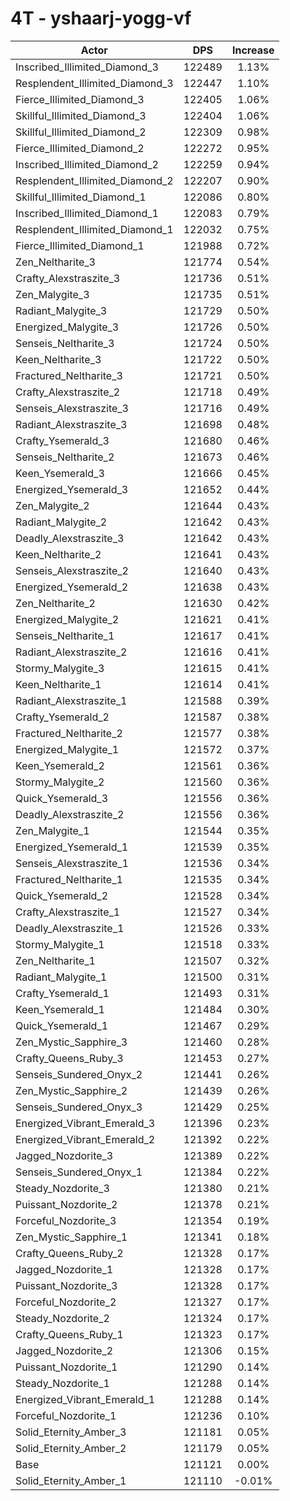 # 4T - yshaarj-yogg-vf
| Actor | DPS | Increase |
|---|:---:|:---:|
|Inscribed_Illimited_Diamond_3|122489|1.13%|
|Resplendent_Illimited_Diamond_3|122447|1.10%|
|Fierce_Illimited_Diamond_3|122405|1.06%|
|Skillful_Illimited_Diamond_3|122404|1.06%|
|Skillful_Illimited_Diamond_2|122309|0.98%|
|Fierce_Illimited_Diamond_2|122272|0.95%|
|Inscribed_Illimited_Diamond_2|122259|0.94%|
|Resplendent_Illimited_Diamond_2|122207|0.90%|
|Skillful_Illimited_Diamond_1|122086|0.80%|
|Inscribed_Illimited_Diamond_1|122083|0.79%|
|Resplendent_Illimited_Diamond_1|122032|0.75%|
|Fierce_Illimited_Diamond_1|121988|0.72%|
|Zen_Neltharite_3|121774|0.54%|
|Crafty_Alexstraszite_3|121736|0.51%|
|Zen_Malygite_3|121735|0.51%|
|Radiant_Malygite_3|121729|0.50%|
|Energized_Malygite_3|121726|0.50%|
|Senseis_Neltharite_3|121724|0.50%|
|Keen_Neltharite_3|121722|0.50%|
|Fractured_Neltharite_3|121721|0.50%|
|Crafty_Alexstraszite_2|121718|0.49%|
|Senseis_Alexstraszite_3|121716|0.49%|
|Radiant_Alexstraszite_3|121698|0.48%|
|Crafty_Ysemerald_3|121680|0.46%|
|Senseis_Neltharite_2|121673|0.46%|
|Keen_Ysemerald_3|121666|0.45%|
|Energized_Ysemerald_3|121652|0.44%|
|Zen_Malygite_2|121644|0.43%|
|Radiant_Malygite_2|121642|0.43%|
|Deadly_Alexstraszite_3|121642|0.43%|
|Keen_Neltharite_2|121641|0.43%|
|Senseis_Alexstraszite_2|121640|0.43%|
|Energized_Ysemerald_2|121638|0.43%|
|Zen_Neltharite_2|121630|0.42%|
|Energized_Malygite_2|121621|0.41%|
|Senseis_Neltharite_1|121617|0.41%|
|Radiant_Alexstraszite_2|121616|0.41%|
|Stormy_Malygite_3|121615|0.41%|
|Keen_Neltharite_1|121614|0.41%|
|Radiant_Alexstraszite_1|121588|0.39%|
|Crafty_Ysemerald_2|121587|0.38%|
|Fractured_Neltharite_2|121577|0.38%|
|Energized_Malygite_1|121572|0.37%|
|Keen_Ysemerald_2|121561|0.36%|
|Stormy_Malygite_2|121560|0.36%|
|Quick_Ysemerald_3|121556|0.36%|
|Deadly_Alexstraszite_2|121556|0.36%|
|Zen_Malygite_1|121544|0.35%|
|Energized_Ysemerald_1|121539|0.35%|
|Senseis_Alexstraszite_1|121536|0.34%|
|Fractured_Neltharite_1|121535|0.34%|
|Quick_Ysemerald_2|121528|0.34%|
|Crafty_Alexstraszite_1|121527|0.34%|
|Deadly_Alexstraszite_1|121526|0.33%|
|Stormy_Malygite_1|121518|0.33%|
|Zen_Neltharite_1|121507|0.32%|
|Radiant_Malygite_1|121500|0.31%|
|Crafty_Ysemerald_1|121493|0.31%|
|Keen_Ysemerald_1|121484|0.30%|
|Quick_Ysemerald_1|121467|0.29%|
|Zen_Mystic_Sapphire_3|121460|0.28%|
|Crafty_Queens_Ruby_3|121453|0.27%|
|Senseis_Sundered_Onyx_2|121441|0.26%|
|Zen_Mystic_Sapphire_2|121439|0.26%|
|Senseis_Sundered_Onyx_3|121429|0.25%|
|Energized_Vibrant_Emerald_3|121396|0.23%|
|Energized_Vibrant_Emerald_2|121392|0.22%|
|Jagged_Nozdorite_3|121389|0.22%|
|Senseis_Sundered_Onyx_1|121384|0.22%|
|Steady_Nozdorite_3|121380|0.21%|
|Puissant_Nozdorite_2|121378|0.21%|
|Forceful_Nozdorite_3|121354|0.19%|
|Zen_Mystic_Sapphire_1|121341|0.18%|
|Crafty_Queens_Ruby_2|121328|0.17%|
|Jagged_Nozdorite_1|121328|0.17%|
|Puissant_Nozdorite_3|121328|0.17%|
|Forceful_Nozdorite_2|121327|0.17%|
|Steady_Nozdorite_2|121324|0.17%|
|Crafty_Queens_Ruby_1|121323|0.17%|
|Jagged_Nozdorite_2|121306|0.15%|
|Puissant_Nozdorite_1|121290|0.14%|
|Steady_Nozdorite_1|121288|0.14%|
|Energized_Vibrant_Emerald_1|121288|0.14%|
|Forceful_Nozdorite_1|121236|0.10%|
|Solid_Eternity_Amber_3|121181|0.05%|
|Solid_Eternity_Amber_2|121179|0.05%|
|Base|121121|0.00%|
|Solid_Eternity_Amber_1|121110|-0.01%|
